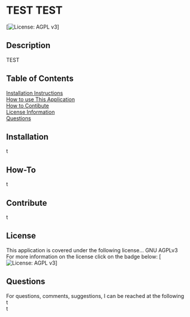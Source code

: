 # TEST TEST  
[![License: AGPL v3](https://img.shields.io/badge/License-AGPL%20v3-blue.svg)]
## Description
TEST
## Table of Contents
[Installation Instructions](#installation)  
[How to use This Application](#how-to)  
[How to Contibute](#contribute)  
[License Information](#license)  
[Questions](#questions)  
## Installation
t
## How-To
t
## Contribute
t
## License
This application is covered under the following license...
GNU AGPLv3  
For more information on the license click on the badge below:
[![License: AGPL v3](https://img.shields.io/badge/License-AGPL%20v3-blue.svg)]
## Questions
For questions, comments, suggestions, I can be reached at the following  
t  
t
